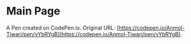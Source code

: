 # Main Page

A Pen created on CodePen.io. Original URL: [https://codepen.io/Anmol-Tiwari/pen/vYbRYgB](https://codepen.io/Anmol-Tiwari/pen/vYbRYgB).

